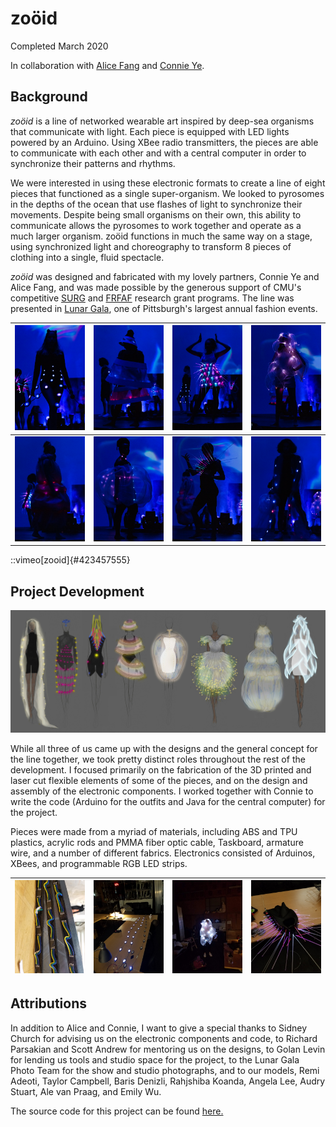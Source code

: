 # zoöid

Completed March 2020

In collaboration with [Alice Fang](https://www.alicefang.me/) and [Connie Ye](https://connieye.com/).

## Background

*zoöid* is a line of networked wearable art inspired by deep-sea organisms that communicate with light. Each piece is equipped with LED lights powered by an Arduino. Using XBee radio transmitters, the pieces are able to communicate with each other and with a central computer in order to synchronize their patterns and rhythms.

We were interested in using these electronic formats to create a line of eight pieces that functioned as a single super-organism. We looked to pyrosomes in the depths of the ocean that use flashes of light to synchronize their movements. Despite being small organisms on their own, this ability to communicate allows the pyrosomes to work together and operate as a much larger organism. zoöid functions in much the same way on a stage, using synchronized light and choreography to transform 8 pieces of clothing into a single, fluid spectacle.

*zoöid* was designed and fabricated with my lovely partners, Connie Ye and Alice Fang, and was made possible by the generous support of CMU's competitive [SURG](https://www.cmu.edu/uro/academic-research/SURG/index.html#surg) and [FRFAF](https://studioforcreativeinquiry.org/grants) research grant programs. The line was presented in [Lunar Gala](https://www.lunargala.org), one of Pittsburgh's largest annual fashion events.

| ![outfit 1](/content/zooid/images/look01.png "outfit 1") | ![outfit 2](/content/zooid/images/look02.png "outfit 2") | ![outfit 3](/content/zooid/images/look03.png "outfit 3") | ![outfit 4](/content/zooid/images/look04.png "outfit 4") |
| ----- | ----- | ----- | ----- |
| ![outfit 5](/content/zooid/images/look05.png "outfit 5") | ![outfit 6](/content/zooid/images/look06.png "outfit 6") | ![outfit 7](/content/zooid/images/look07.png "outfit 7") | ![outfit 8](/content/zooid/images/look08.png "outfit 8") |

::vimeo[zooid]{#423457555}

## Project Development

![sketches](/content/zooid/images/sketchDark.jpg "sketches")

While all three of us came up with the designs and the general concept for the line together, we took pretty distinct roles throughout the rest of the development. I focused primarily on the fabrication of the 3D printed and laser cut flexible elements of some of the pieces, and on the design and assembly of the electronic components. I worked together with Connie to write the code (Arduino for the outfits and Java for the central computer) for the project.

Pieces were made from a myriad of materials, including ABS and TPU plastics, acrylic rods and PMMA fiber optic cable, Taskboard, armature wire, and a number of different fabrics. Electronics consisted of Arduinos, XBees, and programmable RGB LED strips.

| ![process 1](/content/zooid/images/process01.jpg "process 1") | ![process 2](/content/zooid/images/process02.jpg "process 2") | ![process 3](/content/zooid/images/process03.jpg "process 3") | ![process 4](/content/zooid/images/process04.jpg "process 4") |
| ----- | ----- | ----- | ----- |

## Attributions

In addition to Alice and Connie, I want to give a special thanks to Sidney Church for advising us on the electronic components and code, to Richard Parsakian and Scott Andrew for mentoring us on the designs, to Golan Levin for lending us tools and studio space for the project, to the Lunar Gala Photo Team for the show and studio photographs, and to our models, Remi Adeoti, Taylor Campbell, Baris Denizli, Rahjshiba Koanda, Angela Lee, Audry Stuart, Ale van Praag, and Emily Wu.

The source code for this project can be found [here.](https://github.com/pitworker/lg2020)